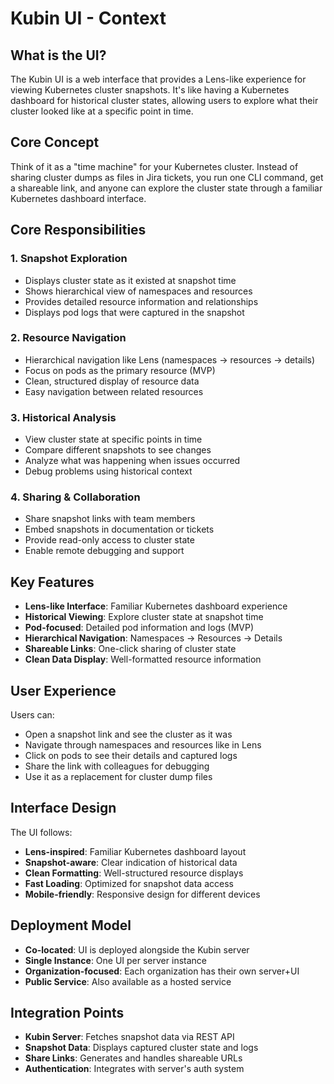 # Kubin UI - Context

## What is the UI?

The Kubin UI is a web interface that provides a Lens-like experience for viewing Kubernetes cluster snapshots. It's like having a Kubernetes dashboard for historical cluster states, allowing users to explore what their cluster looked like at a specific point in time.

## Core Concept

Think of it as a "time machine" for your Kubernetes cluster. Instead of sharing cluster dumps as files in Jira tickets, you run one CLI command, get a shareable link, and anyone can explore the cluster state through a familiar Kubernetes dashboard interface.

## Core Responsibilities

### 1. Snapshot Exploration
- Displays cluster state as it existed at snapshot time
- Shows hierarchical view of namespaces and resources
- Provides detailed resource information and relationships
- Displays pod logs that were captured in the snapshot

### 2. Resource Navigation
- Hierarchical navigation like Lens (namespaces → resources → details)
- Focus on pods as the primary resource (MVP)
- Clean, structured display of resource data
- Easy navigation between related resources

### 3. Historical Analysis
- View cluster state at specific points in time
- Compare different snapshots to see changes
- Analyze what was happening when issues occurred
- Debug problems using historical context

### 4. Sharing & Collaboration
- Share snapshot links with team members
- Embed snapshots in documentation or tickets
- Provide read-only access to cluster state
- Enable remote debugging and support

## Key Features

- **Lens-like Interface**: Familiar Kubernetes dashboard experience
- **Historical Viewing**: Explore cluster state at snapshot time
- **Pod-focused**: Detailed pod information and logs (MVP)
- **Hierarchical Navigation**: Namespaces → Resources → Details
- **Shareable Links**: One-click sharing of cluster state
- **Clean Data Display**: Well-formatted resource information

## User Experience

Users can:
- Open a snapshot link and see the cluster as it was
- Navigate through namespaces and resources like in Lens
- Click on pods to see their details and captured logs
- Share the link with colleagues for debugging
- Use it as a replacement for cluster dump files

## Interface Design

The UI follows:
- **Lens-inspired**: Familiar Kubernetes dashboard layout
- **Snapshot-aware**: Clear indication of historical data
- **Clean Formatting**: Well-structured resource displays
- **Fast Loading**: Optimized for snapshot data access
- **Mobile-friendly**: Responsive design for different devices

## Deployment Model

- **Co-located**: UI is deployed alongside the Kubin server
- **Single Instance**: One UI per server instance
- **Organization-focused**: Each organization has their own server+UI
- **Public Service**: Also available as a hosted service

## Integration Points

- **Kubin Server**: Fetches snapshot data via REST API
- **Snapshot Data**: Displays captured cluster state and logs
- **Share Links**: Generates and handles shareable URLs
- **Authentication**: Integrates with server's auth system 